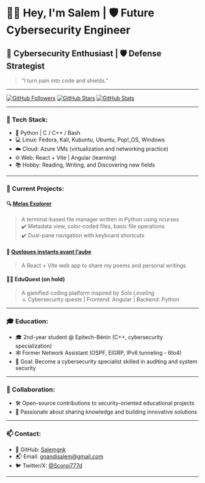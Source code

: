 # 👋🏾 Hey, I'm Salem | 🛡️ Future Cybersecurity Engineer

## 🎯 Cybersecurity Enthusiast | 🛡️ Defense Strategist

> "I turn pain into code and shields."

---

[![GitHub Followers](https://img.shields.io/github/followers/Salemgnk?label=Followers&style=social)](https://github.com/Salemgnk)
[![GitHub Stars](https://img.shields.io/github/stars/Salemgnk?label=Stars&style=social)](https://github.com/Salemgnk)
[![GitHub Stats](https://github-readme-stats.vercel.app/api?username=Salemgnk&show_icons=true&theme=radical)](https://github.com/Salemgnk)

---

### 🧰 Tech Stack:
- 🐍 Python | C / C++ / Bash  
- 💻 Linux: Fedora, Kali, Kubuntu, Ubuntu, Pop!_OS, Windows  
- ☁️ Cloud: Azure VMs (virtualization and networking practice)  
- 🌐 Web: React + Vite | Angular (learning)  
- 📚 Hobby: Reading, Writing, and Discovering new fields

---

### 🚧 Current Projects:
#### 🔍 [Melas Explorer](https://github.com/Salemgnk/melas_explorer)  
> A terminal-based file manager written in Python using ncurses  
> ✔️ Metadata view, color-coded files, basic file operations  
> ✔️ Dual-pane navigation with keyboard shortcuts

#### 🌅 [Quelques instants avant l’aube](https://poems-zeta.vercel.app/)  
> A React + Vite web app to share my poems and personal writings

#### 🧙‍♂️ EduQuest (on hold)  
> A gamified coding platform inspired by *Solo Leveling*  
> ⚔️ Cybersecurity quests | Frontend: Angular | Backend: Python

---

### 🎓 Education:
- 🎓 2nd-year student @ Epitech-Bénin (C++, cybersecurity specialization)  
- 🕸️ Former Network Assistant (OSPF, EIGRP, IPv6 tunneling - 6to4)  
- 🔐 Goal: Become a cybersecurity specialist skilled in auditing and system security

---

### 🤝 Collaboration:
- 🛠️ Open-source contributions to security-oriented educational projects  
- 🎯 Passionate about sharing knowledge and building innovative solutions

---

### 📫 Contact:
- 🐙 GitHub: [Salemgnk](https://github.com/Salemgnk)  
- 📬 Email: gnandisalem@gmail.com  
- 🐦 Twitter/X: [@Scorpi777d](https://twitter.com/Scorpi777d)

---
